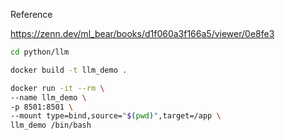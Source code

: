 Reference

https://zenn.dev/ml_bear/books/d1f060a3f166a5/viewer/0e8fe3


```bash
cd python/llm

docker build -t llm_demo .

docker run -it --rm \
--name llm_demo \
-p 8501:8501 \
--mount type=bind,source="$(pwd)",target=/app \
llm_demo /bin/bash
```